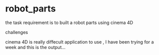 # robot_parts

the task requirement is to built a robot parts using cinema 4D

challenges 

cinema 4D is really diffecult application to use , I have been trying for a week and this is the output...
